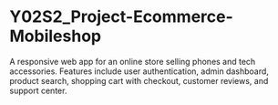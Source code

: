 # Y02S2_Project-Ecommerce-Mobileshop
A responsive web app for an online store selling phones and tech accessories. Features include user authentication, admin dashboard, product search, shopping cart with checkout, customer reviews, and support center.
